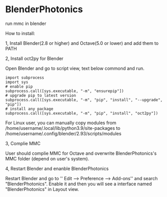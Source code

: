 # BlenderPhotonics
run mmc in blender

How to install:

1, Install Blender(2.8 or higher) and Octave(5.0 or lower) and add them to PATH

2, Install oct2py for Blender
  
  Open Blender and go to script view, text below commond and run.
  ```
  import subprocess
  import sys
  # enable pip
  subprocess.call([sys.executable, "-m", "ensurepip"])
  # upgrade pip to latest version
  subprocess.call([sys.executable, "-m", "pip", "install", "--upgrade", "pip"])
  # install any package
  subprocess.call([sys.executable, "-m", "pip", "install", "oct2py"])
  ```
  For Linux user, you can manually copy modules from /home/username/.local/lib/python3.9/site-packages to /home/username/.config/blender/2.93/scripts/modules
  
3, Complie MMC

  User should complie MMC for Octave and overwrite BlenderPhotonics's MMC folder (depend on user's system).
 
4, Restart Blender and enanble BlenderPhotonics

  Restart Blender and go to '' Edit --> Preference --> Add-ons'' and search "BlenderPhotonics". Enable it and then you will see a interface named "BlenderPhotonics" in Layout view.
   
